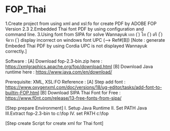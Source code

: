 # FOP_Thai
1.Create project from using xml and xsl:fo for create PDF by ADOBE FOP Version 2.3
2.Embedded Thai font PDF by using configuration and command line. 
3.Using font from SIPA for solve Wannayuk เอก ( ่) โท  (  ้) ตรี (  ๊) จัตวา ( ๋) display incorrect on windows font UPC (--> Ref#[B]) [Note : generate Embeded Thai PDF by using Cordia UPC is not displayed Wannayuk correctly.]

Software : 
[A] Download fop-2.3-bin.zip here : https://xmlgraphics.apache.org/fop/download.html
[B] Download Java runtime here : https://www.java.com/en/download/

Prerequisite: XML, XSL:FO 
Reference : 
[A] Step add font : https://www.oxygenxml.com/doc/versions/18/ug-editor/tasks/add-font-to-builtin-FOP.html
[B] Download SIPA Thai Font for Free : https://www.f0nt.com/release/13-free-fonts-from-sipa/


[Step prepare Environment]
I.  Setup Java Runtime
II. Set PATH Java 
III.Extract fop-2.3-bin to c:\fop
IV. set PATH c:\fop

[Step create Script for create xml for Thai font]
